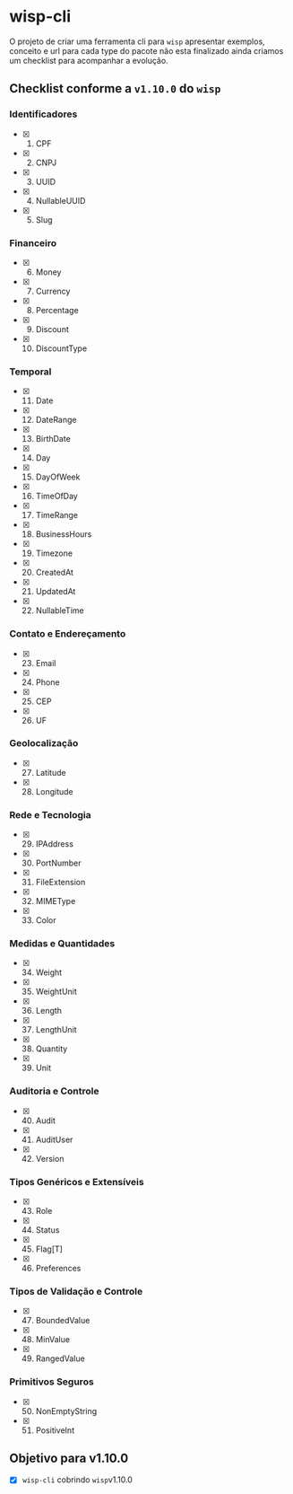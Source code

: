 # wisp-cli

O projeto de criar uma ferramenta cli para `wisp` apresentar exemplos, conceito e url para cada type do pacote não esta finalizado ainda criamos um checklist para acompanhar a evolução.

## Checklist conforme a `v1.10.0` do `wisp`

### Identificadores
- [x] 1. CPF
- [x] 2. CNPJ
- [x] 3. UUID
- [x] 4. NullableUUID
- [x] 5. Slug

### Financeiro
- [x] 6. Money
- [x] 7. Currency
- [x] 8. Percentage
- [x] 9. Discount
- [x] 10. DiscountType

### Temporal
- [x] 11. Date
- [x] 12. DateRange
- [x] 13. BirthDate
- [x] 14. Day
- [x] 15. DayOfWeek
- [x] 16. TimeOfDay
- [x] 17. TimeRange
- [x] 18. BusinessHours
- [x] 19. Timezone
- [x] 20. CreatedAt
- [x] 21. UpdatedAt
- [x] 22. NullableTime

### Contato e Endereçamento
- [x] 23. Email
- [x] 24. Phone
- [x] 25. CEP
- [x] 26. UF

### Geolocalização
- [x] 27. Latitude
- [x] 28. Longitude

### Rede e Tecnologia
- [x] 29. IPAddress
- [x] 30. PortNumber
- [x] 31. FileExtension
- [x] 32. MIMEType
- [x] 33. Color

### Medidas e Quantidades
- [x] 34. Weight
- [x] 35. WeightUnit
- [x] 36. Length
- [x] 37. LengthUnit
- [x] 38. Quantity
- [x] 39. Unit

### Auditoria e Controle
- [x] 40. Audit
- [x] 41. AuditUser
- [x] 42. Version

### Tipos Genéricos e Extensíveis
- [x] 43. Role
- [x] 44. Status
- [x] 45. Flag[T]
- [x] 46. Preferences

### Tipos de Validação e Controle
- [x] 47. BoundedValue
- [x] 48. MinValue
- [x] 49. RangedValue

### Primitivos Seguros
- [x] 50. NonEmptyString
- [x] 51. PositiveInt

## Objetivo para v1.10.0

- [x] `wisp-cli` cobrindo `wisp`v1.10.0
